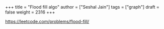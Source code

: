 +++
title = "Flood fill algo"
author = ["Seshal Jain"]
tags = ["graph"]
draft = false
weight = 2316
+++

<https://leetcode.com/problems/flood-fill/>
